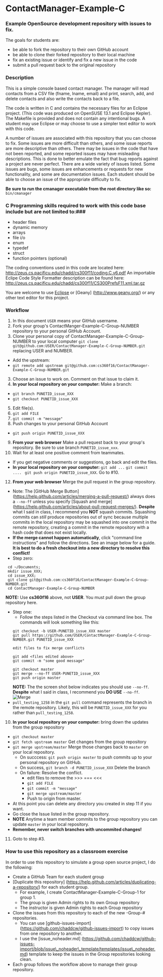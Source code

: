 ContactManager-Example-C
========================

### Example OpenSource development repository with issues to fix.  ###

The goals for students are:
* be able to fork the repository to their own GitHub account
* be able to clone their forked repository to their local machine
* fix an existing issue or identify and fix a new issue in the code
* submit a pull request back to the original repository


### Description ###

This is a simple console based contact manager.  The manager will read contacts from a CSV file (fname, lname, email) and print, search, add, and delete contacts and also write the contacts back to a file.

The code is written in C and contains the necessary files for an Eclipse project. (This code was produced on OpenSUSE 13.1 and Eclipse Kepler).  The Makefile is provided and does not contain any intentional bugs.  A student may use Eclipse or may choose to use a simpler text editor to work with this code.

A number of issues are associated with this repository that you can choose to fix.  Some issues are more difficult
than others, and some issue reports are more descriptive than others.  There may be issues in the code that have not been reported, and some reported issues may have misleading descriptions.  This is done to better emulate the fact that bug reports against a project are never perfect.  There are a wide variety of issues listed. Some issues are bugs, some issues are enhancements or requests for new functionality, and some are documentation issues.  Each student should be able to choose an issue of the appropriate difficulty to fix.
 
**Be sure to run the cmanager executable from the root directory like so:** `bin/cmanager`

### C Programming skills required to work with this code base include but are not limited to:###

* header files
* dynamic memory
* arrays
* file i/o
* enum
* typedef
* struct
* function pointers (optional)


The coding conventions used in this code are located here: http://zeus.cs.pacificu.edu/chadd/cs300f11/coding.C.v6.pdf
An importable Eclipe Code Style Formatter description can be found here: http://zeus.cs.pacificu.edu/chadd/cs300f11/CS300PrefsF11.xml.tar.gz

You are welcome to use [Eclipse](http://eclipse.org) or [Geany] (http://www.geany.org/) or any other text editor for this project.

### Workflow ###

1. In this document `USER` means your GitHub username.
2. Fork your group's ContactManger-Example-C-Group-NUMBER repository to your personal GitHub Account.
2. Clone your personal copy of ContactManager-Example-C-Group-NUMBER to your local computer `git clone git@github.com:USER/ContactManager-Example-C-Group-NUMBER.git`  replacing USER and NUMBER.
  * Add the upstream:
  * `git remote add upstream git@github.com:cs360f16/ContactManager-Example-C-Group-NUMBER.git`
3. Choose an issue to work on.  Comment on that issue to claim it.
4. **In your local repository on your computer:** Make a branch:
  * `git branch PUNETID_issue_XXX`
  * `git checkout PUNETID_issue_XXX`
5. Edit file(s).
6. `git add FILE`
7. `git commit -m "message"`
8. Push changes to your personal GitHub Account
  * `git push origin PUNETID_issue_XXX`
9. **From your web browser** Make a pull request back to your group's repository.  Be sure to use branch `PUNETID_issue_xxx`.
10. Wait for at least one positive comment from teammates. 
  * If you get negative comments or suggestions, go back and edit the files. 
  * **In your local repository on your computer:** `git add ...` `git commit .... ` `git push origin PUNETID_issue_XXX`. Go to #10.
12. **From your web browser** Merge the pull request in the group repository.
  * Note: The [GitHub Merge Button] (https://help.github.com/articles/merging-a-pull-request/) always does a `--no-ff` unless you specify [Squash and merge] (https://help.github.com/articles/about-pull-request-merges/).  **Despite** what I said in class, I recommend you **NOT** squash commits. Squashing commits can *still* produce repositories out of sync because multiple commits in the local repository may be squashed into one commit in the remote repository, creating a commit in the remote repository with a hash code that does not exist locally.
  * **If the merge cannot happen automatically**, click "command line instructions" and follow the directions. See an image below for a guide.  **It is best to do a fresh checkout into a new directory to resolve this conflict!** 
  * Step zero:
   ```
    cd ~/Documents; 
    mkdir issue_XXX; 
    cd issue_XXX; 
    git clone git@github.com:cs360f16/ContactManager-Example-C-Group-NUMBER.git
    cd ContactManager-Example-C-Group-NUMBER
   ```  
   **NOTE:** Use **cs360f16** above, not **USER**.  You must pull down the group repository here.
   
   * Step one:
     * Follow the steps listed in the Checkout via command line box.  The commands will look something like this:
      ```
      git checkout -b USER-PUNETID_issue_XXX master
      git pull https://github.com/USER/ContactManager-Example-C-Group-NUMBER.git PUNETID_issue_XXX
      
      edit files to fix merge conflicts
      
      git add <files edited above>
      git commit -m "some good message"
      
      git checkout master
      git merge --no-ff USER-PUNETID_issue_XXX
      git push origin master
      ```
     **NOTE:** The the screen shot below indicates you should use `--no-ff`.  **Despite** what I said in class, I recommend you **DO USE** `--no-ff`.
  ![Merge](http://zeus.cs.pacificu.edu/chadd/cs360f16/MergeButton.png "Merge")
  * `pull_testing_1258` in the `git pull` command represents the branch in the remote repository. Likely, this will be `PUNETID_issue_XXX` for you rather than `pull_testing_1258`.
10. **In your local repository on your computer:** bring down the updates from the group repository
  * `git checkout master`
  * `git fetch upstream master`  Get changes from the group repository
  * `git merge upstream/master`  Merge those changes back to `master` on your local repository.
    * On succcess: `git push origin master` to push commits up to your personal repository on GitHub.
    * On success, `git branch -d PUNETID_issue_XXX` Delete the branch
    * On failure: Resolve the conflict.  
      * edit files to remove the >>> === <<<
      * `git add FILE`
      * `git commit -m "message"`
      * `git merge upstream/master`
      * Push to origin from master.
  * At this point you can delete any directory you created in step 11 if you want.
  * Go close the Issue listed in the group repository.
  * **NOTE** Anytime a team member commits to the group repository you can update `master` in your local repository.
  * **Remember, never switch branches with uncommited changes!**
11. Goto to step #3.

### How to use this repository as a classroom exercise ###
In order to use this repository to simulate a group open source project, I do the following:
* Create a GitHub Team for each student group
* [Duplicate this repository] (https://help.github.com/articles/duplicating-a-repository/) for each student group.  
  *  For example, I create ContactManager-Example-C-Group-1 for group 1.
  *  The group is given Admin rights to its own Group repository
  *  The instructor is given Admin rights to each Group repository
* Clone the issues from this repository to each of the new -Group-# repositories.
  * You can use [github-issues-import] (https://github.com/chaddcw/github-issues-import) to copy issues from one repository to another.  
  * I use the [issue\_noheader.md] (https://github.com/chaddcw/github-issues-import/blob/issue\_noheader\_template/templates/issue\_noheader.md) template to keep the issues in the Group repositories looking clean.
* Each group follows the workflow above to manage their group repository.
